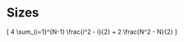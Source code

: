 # Sizes

<!-- %% svg-grid: none -->
<!-- %% mathjax        -->

\[
   4 \sum_{i=1}^{N-1} \frac{i^2 - i}{2} + 2 \frac{N^2 - N}{2}
\]
